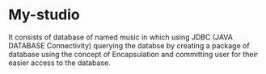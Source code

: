 # My-studio

It consists of database of named music in which using JDBC (JAVA DATABASE Connectivity) querying the databse by creating a package of database using the concept of Encapsulation and committing user for their easier access to the database.
